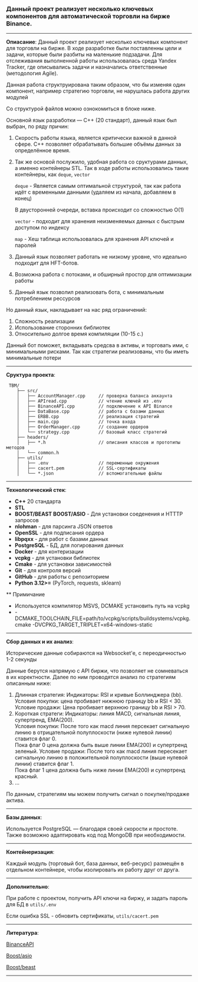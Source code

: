 ### Данный проект реализует несколько ключевых компонентов для автоматической торговли на бирже Binance.
___
**Опиасание**:
Данный проект реализует несколько ключевых компонент для торговли на бирже.
В ходе разработке были поставленны цели и задачи, которые были разбиты на маленькие подзадачи.
Для отслеживания выполненной работы использовалась среда Yandex Tracker, где описывались задачи и назначались ответственные (методология Agile).

Данная работа структруирована таким образом, что бы изменяя один компонент, например стратегию торговли, 
не нарушлась работа других модулей

Со структурой файлов можно ознокомиться в блоке ниже. 

Основной язык разработки — C++  (20 стандарт), данный язык был выбран, по ряду причин:

1) Скорость работы языка, является критически важной в данной сфере. С++ позволяет обрабатывать большие объёмы данных
за определённое время. 
2) Так же основой послужило, удобная работа со сруктурами данных, а именно контейнеры STL. Так в ходе работы
использовались такие контейнеры, как `deque`, `vector`

   
      `deque` - Является самым оптимальной структурой, так как работа идёт с временными данными (удаляем из начала, добавляем в конец)
      
      В двусторонней очереди, вставка происходит со сложностью O(1)
      
      `vector` -  подходит для хранения неизменяемых данных с быстрым доступом по индексу
      
      `map` - Хеш таблица использовалась для хранения API ключей и паролей

3) Данный язык позволяет работать не низкому уровне, что идеально подходит для HFT-ботов.
4) Возможна работа с потоками, и обширный простор для оптимизации работы
5) Данный язык позволил реализовать бота, с минимальным потреблением рессурсов

Но данный язык, накладывает на нас ряд ограничений:

1) Сложность реализации
2) Использование сторонних библиотек
3) Относительно долгое время компиляции (10-15 с.)


Данный бот поможет, вкладывать средсва в активы, и торговать ими, с минимальными рисками. Так как стратегии реализованы, 
что бы иметь минимальные потери

___
**Сруктура проекта**:
   

     TBM/
        ├── src/
        │   ├── AccountManager.cpp     // проверка баланса аккаунта
        │   ├── APIread.cpp            // чтение ключей из .env
        │   ├── BinanceAPI.cpp         // подключение к API Binance
        │   ├── DataBase.cpp           // работа с базами данных
        │   ├── ERBB.cpp               // реализация стратегий
        │   ├── main.cpp               // точка входа
        │   ├── OrderManager.cpp       // создание ордеров
        │   └── strategy.cpp           // базовый класс стратегий
        ├── headers/
        │   ├── *.h                    // описания классов и прототипы методов
        │   └── common.h
        ├── utils/
        │   ├── .env                   // переменные окружения
        │   ├── cacert.pem             // SSL-сертификаты
        │   └── *.json                 // вспомогательные файлы

___

**Технологический стек**:
- **С++** 20 стандарта
- **STL**
- **BOOST/BEAST BOOST/ASIO** - Для установки соеденения и HTTTP запросов
- **nlohman** - для парсинга JSON ответов
- **OpenSSL** - для подписания ордера
- **libpqxx** - для работ с базами данных
- **PostgreSQL** - БД, для логирования данных
- **Docker** - для контеризации
- **vcpkg** - для установки библиотек
- **Сmake** - для установки зависимостей
- **Git** - для контроля версий
- **GitHub** - для работы с репозиторием
- **Python 3.12>=** (PyTorch, requests, sklearn)

** Примичание

- Используется компилятор MSVS, DCMAKE установить путь на vcpkg
- -DCMAKE_TOOLCHAIN_FILE=path/to/vcpkg/scripts/buildsystems/vcpkg.cmake -DVCPKG_TARGET_TRIPLET=x64-windows-static

___

**Сбор данных и их анализ**:

Исторические данные собираются на Websocket'e, с переодичностью 1-2 секунды

Данные берутся напрямую с API биржи, что позволяет не сомневаться в их коректности. Далее по ним проводятся
анализ по стратегиям описанным ниже:
1) Длинная стратегия: Индикаторы: RSI и кривые Боллинджера (bb). \
   Условия покупки: цена пробивает нижнюю границу bb и RSI < 30. \
   Условие продажи: Цена пробивает верхнюю границу bb и RSI > 70.
2) Короткая стратеги: Индикаторы: линия MACD, сигнальная линия, супертренд, EMA(200). \
   Условия покупки: После того как macd линия персекает сигнальную линию в отрицательной полуплоскости (ниже нулевой линии) ставится флаг 0. \
   Пока флаг 0 цена должна быть выше линии EMA(200) и супертренд зеленый. 
   Условие продажи: После того как macd линия пересекает сигнальную линию в положительной полуплоскости (выше нулевой линии) ставится флаг 1. \
   Пока флаг 1 цена должна быть ниже линии EMA(200) и супертренд красный.
3) ...

По данным, стратегиям мы можем получить сигнал о покупке/продаже актива. 



____
**Базы данных**:

Используется PostgreSQL — благодаря своей скорости и простоте.
Также возможно адаптировать код под MongoDB при необходимости.

___
**Контейнеризация**:


Каждый модуль (торговый бот, база данных, веб-ресурс) размещён в отдельном контейнере, чтобы изолировать их работу друг от друга.
____
**Дополнительно**:

При работе с проектом, получить API ключи на биржу, и задать пароль для БД в `utils/.env`

Если ошибка SSL -  обновить сертификаты, `utils/cacert.pem`


____
**Литература**:

[BinanceAPI](https://developers.binance.com/docs/binance-spot-api-docs)

[Boost/asio](https://www.boost.org/doc/libs/master/doc/html/boost_asio.html)

[Boost/beast](https://www.boost.io/doc/libs/latest/libs/beast/doc/html/index.html)
___

